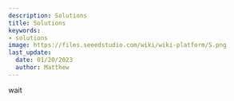 ```yaml
---
description: Solutions
title: Solutions
keywords:
- solutions
image: https://files.seeedstudio.com/wiki/wiki-platform/S.png
last_update:
  date: 01/20/2023
  author: Matthew
---
```


wait